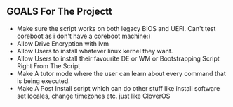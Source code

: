 ## GOALS For The Projectt
- Make sure the script works on both legacy BIOS and UEFI. Can't test coreboot as i don't have a coreboot machine:)
- Allow Drive Encryption with lvm
- Allow Users to install whatever linux kernel they want.
- Allow Users to install their favourite DE or WM or Bootstrapping Script Right From The Script
- Make A tutor mode where the user can learn about every command that is being executed.
- Make A Post Install script which can do other stuff like install software set locales, change timezones etc. just like CloverOS